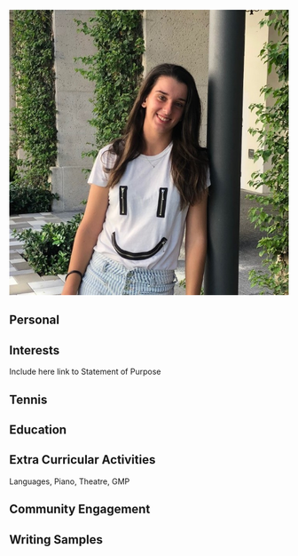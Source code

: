 ![ME](/images/headshot.jpg)

## Personal
## Interests
Include here link to Statement of Purpose
## Tennis
## Education
## Extra Curricular Activities
Languages, Piano, Theatre, GMP
## Community Engagement
## Writing Samples
